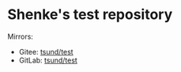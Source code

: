# Shenke's test repository

Mirrors:

- Gitee: [tsund/test](https://gitee.com/tsund/test)
- GitLab: [tsund/test](https://gitlab.com/tsund/test)
